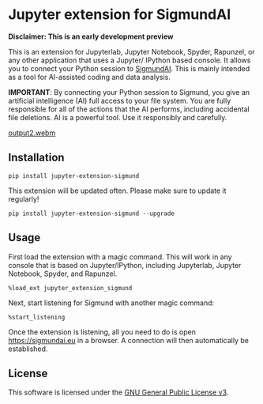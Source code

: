 # Jupyter extension for SigmundAI

__Disclaimer: This is an early development preview__

This is an extension for Jupyterlab, Jupyter Notebook, Spyder, Rapunzel, or any other application that uses a Jupyter/ IPython based console. It allows you to connect your Python session to [SigmundAI](https://sigmundai.eu). This is mainly intended as a tool for AI-assisted coding and data analysis.

__IMPORTANT__: By connecting your Python session to Sigmund, you give an artificial intelligence (AI) full access to your file system. You are fully responsible for all of the actions that the AI performs, including accidental file deletions. AI is a powerful tool. Use it responsibly and carefully.

[output2.webm](https://github.com/user-attachments/assets/905233c3-5980-45f5-b8fb-dc769b4c3526)

## Installation

```
pip install jupyter-extension-sigmund
```

This extension will be updated often. Please make sure to update it regularly!

```
pip install jupyter-extension-sigmund --upgrade
```


## Usage

First load the extension with a magic command. This will work in any console that is based on Jupyter/IPython, including Jupyterlab, Jupyter Notebook, Spyder, and Rapunzel.

```
%load_ext jupyter_extension_sigmund
```

Next, start listening for Sigmund with another magic command:

```
%start_listening
```

Once the extension is listening, all you need to do is open https://sigmundai.eu in a browser. A connection will then automatically be established.


## License

This software is licensed under the [GNU General Public License
v3](http://www.gnu.org/licenses/gpl-3.0.en.html).
